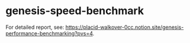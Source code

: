 # genesis-speed-benchmark

For detailed report, see: https://placid-walkover-0cc.notion.site/genesis-performance-benchmarking?pvs=4.
